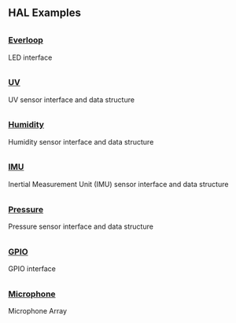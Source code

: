 ## HAL Examples
<h3 style="padding-top:0.6em;"><a href="everloop">Everloop</a></h3>
LED interface

<h3 style="padding-top:0.6em;"><a href="uv">UV</a></h3>
UV sensor interface and data structure

<h3 style="padding-top:0.6em;"><a href="humidity">Humidity</a></h3>
Humidity sensor interface and data structure

<h3 style="padding-top:0.6em;"><a href="imu">IMU</a></h3>
Inertial Measurement Unit (IMU) sensor interface and data structure

<h3 style="padding-top:0.6em;"><a href="pressure">Pressure</a></h3>
Pressure sensor interface and data structure

<h3 style="padding-top:0.6em;"><a href="gpio">GPIO</a></h3>
GPIO interface

<h3 style="padding-top:0.6em;"><a href="microphone">Microphone</a></h3>
Microphone Array